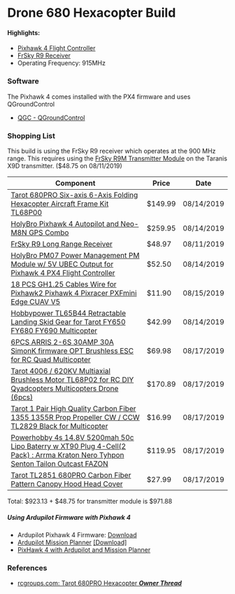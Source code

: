 
# Drone 680 Hexacopter Build


#### Highlights:

- [Pixhawk 4 Flight Controller](https://github.com/ArduPilot/ardupilot/tree/master/libraries/AP_HAL_ChibiOS/hwdef/Pixhawk4)
- [FrSky R9 Receiver](https://www.frsky-rc.com/product/r9/)
- Operating Frequency: 915MHz


### Software

The Pixhawk 4 comes installed with the PX4 firmware and uses QGroundControl

- [QGC - QGroundControl](http://qgroundcontrol.com/)
  
### Shopping List

This build is using the FrSky R9 receiver which operates at the 900 MHz range.  This requires using the [FrSky R9M Transmitter Module](https://alofthobbies.com/frsky-r9m-transmitter-module.html) on the Taranis X9D transmitter. ($48.75 on 08/11/2019)

| Component | Price | Date |
| - | - | - |
| [Tarot 680PRO Six-axis 6-Axis Folding Hexacopter Aircraft Frame Kit TL68P00](https://www.amazon.com/gp/product/B00T5VMHJW) | $149.99 | 08/14/2019 |
| [HolyBro Pixhawk 4 Autopilot and Neo-M8N GPS Combo](https://www.amazon.com/gp/product/B07K8RVZ1L) | $259.95 | 08/14/2019 |
| [FrSky R9 Long Range Receiver](https://alofthobbies.com/frsky-r9-long-range-rx.html) | $48.97 | 08/11/2019 |
| [HolyBro PM07 Power Management PM Module w/ 5V UBEC Output for Pixhawk 4 PX4 Flight Controller ](https://www.amazon.com/gp/product/B07SSMM4TY) | $52.50 | 08/14/2019 |
| [18 PCS GH1.25 Cables Wire for Pixhawk2 Pixhawk 4 Pixracer PXFmini Edge CUAV V5 ](https://www.amazon.com/gp/product/B07PLPT2Z6) | $11.90 | 08/15/2019 |
| [Hobbypower TL65B44 Retractable Landing Skid Gear for Tarot FY650 FY680 FY690 Multicopter ](https://www.amazon.com/gp/product/B0142GYATY/) | $42.99 | 08/14/2019 |
| [6PCS ARRIS 2-6S 30AMP 30A SimonK firmware OPT Brushless ESC for RC Quad Multicopter](https://www.amazon.com/gp/product/B00UL4LIM4) | $69.98 | 08/17/2019 |
| [Tarot 4006 / 620KV Multiaxial Brushless Motor TL68P02 for RC DIY Qyadcopters Multicopters Drone (6pcs)](https://www.amazon.com/gp/product/B07SPYQVP7) | $170.89 | 08/17/2019 |
| [Tarot 1 Pair High Quality Carbon Fiber 1355 1355R Prop Propeller CW / CCW TL2829 Black for Multicopter](https://www.amazon.com/gp/product/B00WEDIG0W) | $16.99 | 08/17/2019 |
| [Powerhobby 4s 14.8V 5200mah 50c Lipo Baterry w XT90 Plug 4-Cell(2 Pack) : Arrma Kraton Nero Tyhpon Senton Tailon Outcast FAZON ](https://www.amazon.com/gp/product/B07FY5V694/ref=ppx_yo_dt_b_asin_title_o01_s00?ie=UTF8&psc=1) | $119.95 | 08/17/2019 |
| [Tarot TL2851 680PRO Carbon Fiber Pattern Canopy Hood Head Cover](https://www.amazon.com/gp/product/B016MQAL2M/ref=ppx_yo_dt_b_asin_title_o01_s00?ie=UTF8&psc=1) | $27.99 | 08/17/2019 |


Total: $923.13 + $48.75 for transmitter module is $971.88

##### Using Ardupilot Firmware with Pixhawk 4

- Ardupilot Pixhawk 4 Firmware: [Download](http://firmware.ardupilot.org/Copter/latest/Pixhawk4/)
- [Ardupilot Mission Planner](http://ardupilot.org/planner/)  [[Download]](http://firmware.ardupilot.org/Tools/MissionPlanner/)
- [PixHawk 4 with Ardupilot and Mission Planner](https://www.youtube.com/watch?v=mEECLCmXEXg&list=PLYsWjANuAm4r4idFZY24pP6s1K6ABMU0p)

### References

- [rcgroups.com: Tarot 680PRO Hexacopter *****Owner Thread*****](https://www.rcgroups.com/forums/showthread.php?2063435-Tarot-680PRO-Hexacopter-%2A%2A%2A%2A%2AOwner-Thread%2A%2A%2A%2A%2A/page364)

